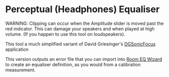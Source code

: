 # Perceptual (Headphones) Equaliser

WARNING: Clipping can occur when the Amplitude slider is moved past the red indicator.
This can damage your speakers and when played at high volume. (If you happen to use this tool on loudspeakers).

This tool a much simplified variant of David Griesinger's [DGSonicFocus](http://www.davidgriesinger.com/) application

This version outputs an error file that you can import into [Room EQ Wizard](https://www.roomeqwizard.com/) to create an 
equaliser definition, as you would from a calibration measurement.

